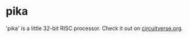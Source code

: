 # pika

'pika' is a little 32-bit RISC processor. Check it out on [circuitverse.org](https://circuitverse.org/users/27264/projects/102373).
